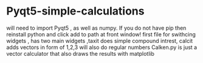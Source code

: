 # Pyqt5-simple-calculations
will need to import Pyqt5 , as well as numpy. If you do not have pip then reinstall python and click add to path at front window!
first file for swithcing widgets , has two main widgets ,taxit does simple compound intrest, calcit adds vectors in form of 1,2,3 will also do regular numbers
Calken.py is just a vector calculator that also draws the results with matplotlib
